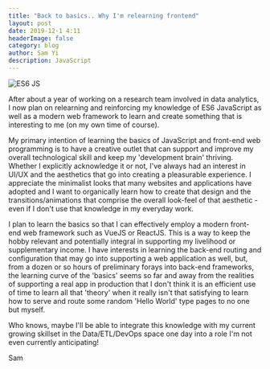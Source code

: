 ```yaml
---
title: "Back to basics.. Why I'm relearning frontend"
layout: post
date: 2019-12-1 4:11
headerImage: false
category: blog
author: Sam Yi
description: JavaScript
---
```


![ES6 JS](https://external-content.duckduckgo.com/iu/?u=https%3A%2F%2Ffrontendmasters.com%2Fassets%2Fes6-logo-300x300.png&f=1&nofb=1)

After about a year of working on a research team involved in data analytics, I now plan on relearning and reinforcing my knowledge of ES6 JavaScript as well as a modern web framework to learn and create something that is interesting to me (on my own time of course).

My primary intention of learning the basics of JavaScript and front-end web programming is to have a creative outlet that can support and improve my overall technological skill and keep my 'development brain' thriving. Whether I explicitly acknowledge it or not, I've always had an interest in UI/UX and the aesthetics that go into creating a pleasurable experience. I appreciate the minimalist looks that many websites and applications have adopted and I want to organically learn how to create that design and the transitions/animations that comprise the overall look-feel of that aesthetic - even if I don't use that knowledge in my everyday work.

I plan to learn the basics so that I can effectively employ a modern front-end web framework such as VueJS or ReactJS. This is a way to keep the hobby relevant and potentially integral in supporting my livelihood or supplementary income. I have interests in learning the back-end routing and configuration that may go into supporting a web application as well, but, from a dozen or so hours of preliminary forays into back-end frameworks, the learning curve of the 'basics' seems so far and away from the realities of supporting a real app in production that I don't think it is an efficient use of time to learn all that 'theory' when it really isn't that satisfying to learn how to serve and route some random 'Hello World' type pages to no one but myself.

Who knows, maybe I'll be able to integrate this knowledge with my current growing skillset in the Data/ETL/DevOps space one day into a role I'm not even currently anticipating!

Sam